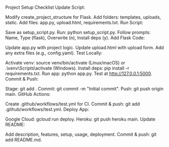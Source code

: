 Project Setup Checklist
Update Script:

Modify create_project_structure for Flask.
Add folders: templates, uploads, static.
Add files: app.py, upload.html, requirements.txt.
Run Script:

Save as setup_script.py.
Run: python setup_script.py.
Follow prompts: Name, Type (flask), Overwrite (n), Install deps (y).
Add Flask Code:

Update app.py with project logic.
Update upload.html with upload form.
Add any extra files (e.g., config.yaml).
Test Locally:

Activate venv: source venv/bin/activate (Linux/macOS) or .\venv\Scripts\activate (Windows).
Install deps: pip install -r requirements.txt.
Run app: python app.py.
Test at http://127.0.0.1:5000.
Commit & Push:

Stage: git add .
Commit: git commit -m "Initial commit".
Push: git push origin main.
GitHub Actions:

Create .github/workflows/test.yml for CI.
Commit & push: git add .github/workflows/test.yml.
Deploy App:

Google Cloud: gcloud run deploy.
Heroku: git push heroku main.
Update README:

Add description, features, setup, usage, deployment.
Commit & push: git add README.md.